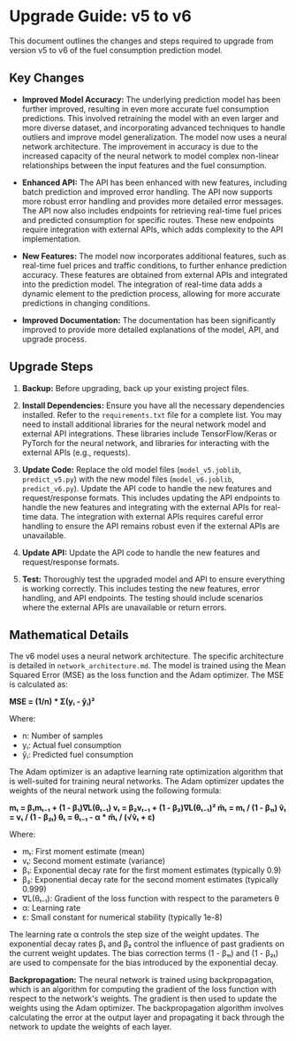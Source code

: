 # Upgrade Guide: v5 to v6

This document outlines the changes and steps required to upgrade from version v5 to v6 of the fuel consumption prediction model.

## Key Changes

* **Improved Model Accuracy:** The underlying prediction model has been further improved, resulting in even more accurate fuel consumption predictions. This involved retraining the model with an even larger and more diverse dataset, and incorporating advanced techniques to handle outliers and improve model generalization.  The model now uses a neural network architecture.  The improvement in accuracy is due to the increased capacity of the neural network to model complex non-linear relationships between the input features and the fuel consumption.

* **Enhanced API:** The API has been enhanced with new features, including batch prediction and improved error handling.  The API now supports more robust error handling and provides more detailed error messages.  The API now also includes endpoints for retrieving real-time fuel prices and predicted consumption for specific routes.  These new endpoints require integration with external APIs, which adds complexity to the API implementation.

* **New Features:** The model now incorporates additional features, such as real-time fuel prices and traffic conditions, to further enhance prediction accuracy.  These features are obtained from external APIs and integrated into the prediction model.  The integration of real-time data adds a dynamic element to the prediction process, allowing for more accurate predictions in changing conditions.

* **Improved Documentation:** The documentation has been significantly improved to provide more detailed explanations of the model, API, and upgrade process.


## Upgrade Steps

1. **Backup:** Before upgrading, back up your existing project files.

2. **Install Dependencies:** Ensure you have all the necessary dependencies installed.  Refer to the `requirements.txt` file for a complete list.  You may need to install additional libraries for the neural network model and external API integrations.  These libraries include TensorFlow/Keras or PyTorch for the neural network, and libraries for interacting with the external APIs (e.g., requests).

3. **Update Code:** Replace the old model files (`model_v5.joblib`, `predict_v5.py`) with the new model files (`model_v6.joblib`, `predict_v6.py`).  Update the API code to handle the new features and request/response formats.  This includes updating the API endpoints to handle the new features and integrating with the external APIs for real-time data.  The integration with external APIs requires careful error handling to ensure the API remains robust even if the external APIs are unavailable.

4. **Update API:** Update the API code to handle the new features and request/response formats.

5. **Test:** Thoroughly test the upgraded model and API to ensure everything is working correctly.  This includes testing the new features, error handling, and API endpoints.  The testing should include scenarios where the external APIs are unavailable or return errors.


## Mathematical Details

The v6 model uses a neural network architecture.  The specific architecture is detailed in `network_architecture.md`.  The model is trained using the Mean Squared Error (MSE) as the loss function and the Adam optimizer.  The MSE is calculated as:

**MSE = (1/n) * Σ(yᵢ - ŷᵢ)²**

Where:

* n: Number of samples
* yᵢ: Actual fuel consumption
* ŷᵢ: Predicted fuel consumption

The Adam optimizer is an adaptive learning rate optimization algorithm that is well-suited for training neural networks.  The Adam optimizer updates the weights of the neural network using the following formula:

**mₜ = β₁mₜ₋₁ + (1 - β₁)∇L(θₜ₋₁)
vₜ = β₂vₜ₋₁ + (1 - β₂)∇L(θₜ₋₁)²
m̂ₜ = mₜ / (1 - β₁ₜ)
v̂ₜ = vₜ / (1 - β₂ₜ)
θₜ = θₜ₋₁ - α * m̂ₜ / (√v̂ₜ + ε)**

Where:

* mₜ: First moment estimate (mean)
* vₜ: Second moment estimate (variance)
* β₁: Exponential decay rate for the first moment estimates (typically 0.9)
* β₂: Exponential decay rate for the second moment estimates (typically 0.999)
* ∇L(θₜ₋₁): Gradient of the loss function with respect to the parameters θ
* α: Learning rate
* ε: Small constant for numerical stability (typically 1e-8)

The learning rate α controls the step size of the weight updates.  The exponential decay rates β₁ and β₂ control the influence of past gradients on the current weight updates.  The bias correction terms (1 - β₁ₜ) and (1 - β₂ₜ) are used to compensate for the bias introduced by the exponential decay.


**Backpropagation:** The neural network is trained using backpropagation, which is an algorithm for computing the gradient of the loss function with respect to the network's weights.  The gradient is then used to update the weights using the Adam optimizer.  The backpropagation algorithm involves calculating the error at the output layer and propagating it back through the network to update the weights of each layer.

